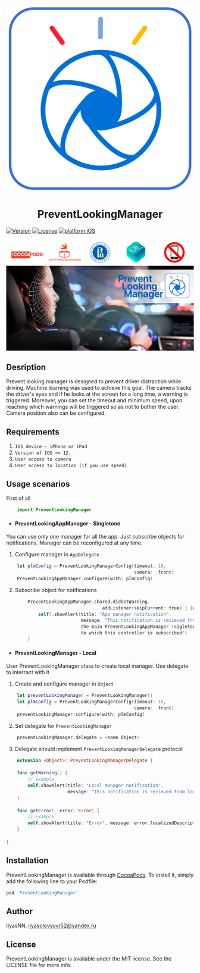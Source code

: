 <p align="center">
  <img src="https://github.com/IlyasNN/PreventLookingManager/blob/master/Media/Icon.png" alt="Icon"/>
</p>
<H1 align="center">PreventLookingManager</H1>

[![Version](https://img.shields.io/cocoapods/v/PreventLookingManager.svg?style=flat)](https://cocoapods.org/pods/PreventLookingManager)
[![License](https://img.shields.io/cocoapods/l/PreventLookingManager.svg?style=flat)](https://cocoapods.org/pods/PreventLookingManager)
[![platform iOS](https://img.shields.io/badge/Platform-iOS-blue.svg?style=fla)]()

![Image alt](https://github.com/IlyasNN/PreventLookingManager/blob/readme/Media/Poster.png)

## Desription

Prevent looking manager is designed to prevent driver distraction while driving. Machine learning was used to achieve this goal. The camera tracks the driver's eyes and if he looks at the screen for a long time, a warning is triggered. Moreover, you can set the timeout and minimum speed, upon reaching which warnings will be triggered so as not to bother the user. Camera position also can be configured.

## Requirements

1) `IOS device - iPhone or iPad`
2) `Version of IOS >= 12.`
3) `User access to camera`
4) `User access to location (if you use speed)`

## Usage scenarios

First of all
```swift
    import PreventLookingManager
```
- #### PreventLookingAppManager - Singletone
You can use only one manager for all the app. Just subscribe objects for notifications. Manager can be reconfigured at any time.
1) Configure manager in `AppDelegate`
```swift
    let plmConfig = PreventLookingManagerConfig(timeout: 10,
                                                camera: .front)
    PreventLookingAppManager.configure(with: plmConfig)
```
2) Subscribe object for notifications
```swift
        PreventLookingAppManager.shared.didGetWarning.
                                    addListener(skipCurrent: true) { [weak self] _ in
            self?.showAlert(title: "App manager notification",
                            message: "This notification is recieved from 
                            the main PreventLookingAppManager (sigleton) 
                            to which this controller is subscribed")
        }
```
- #### PreventLookingManager - Local
User PreventLookingManager class to create local manager. Use delegate to interract with it
1. Create and configure manager in `Object`
```swift
    let preventLookingManager = PreventLookingManager()
    let plmConfig = PreventLookingManagerConfig(timeout: 10,
                                                camera: .front)
    preventLookingManager.configure(with: plmConfig)
```
2. Set delegate for `PreventLookingManager`
```swift
    preventLookingManager.delegate = <some Object>
```
3. Delegate should implement `PreventLookingManagerDelegate` protocol
```swift
    extension <Object>: PreventLookingManagerDelegate {
    
    func gotWarning() {
        // example
        self.showAlert(title: "Local manager notification",
                       message: "This notification is recieved from local PreventLookingManager via delegate methods")
    }
    
    func gotError(_ error: Error) {
        // example
        self.showAlert(title: "Error", message: error.localizedDescription)
    }
    
}
```

## Installation

PreventLookingManager is available through [CocoaPods](https://cocoapods.org). To install
it, simply add the following line to your Podfile:

```ruby
pod 'PreventLookingManager'
```

## Author

IlyasNN, ilyasolovyovr52@yandex.ru

## License

PreventLookingManager is available under the MIT license. See the LICENSE file for more info.
